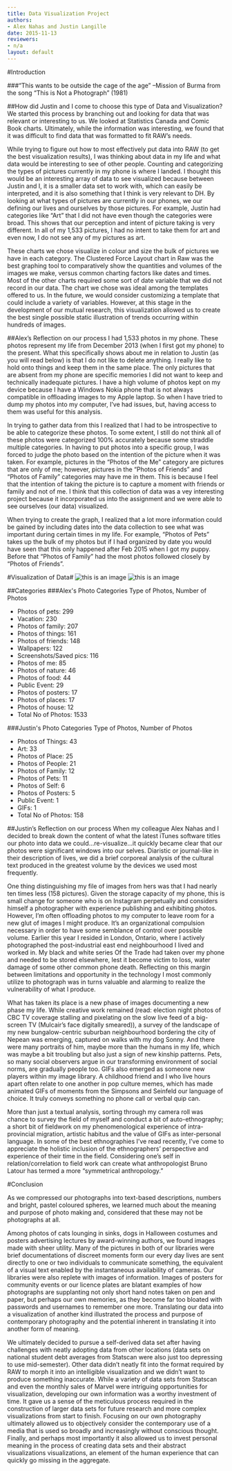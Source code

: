 ```yaml
---
title: Data Visualization Project 
authors:
- Alex Nahas and Justin Langille
date: 2015-11-13
reviewers:
- n/a
layout: default
---
```


#Introduction

###“This wants to be outside the cage of the age” 
–Mission of Burma from the song “This is Not a Photograph” (1981)


##How did Justin and I come to choose this type of Data and Visualization?
We started this process by branching out and looking for data that was relevant or interesting to us.  We looked at Statistics Canada and Comic Book charts. Ultimately, while the information was interesting, we found that it was difficult to find data that was formatted to fit RAW’s needs.

While trying to figure out how to most effectively put data into RAW (to get the best visualization results), I was thinking about data in my life and what data would be interesting to see of other people.  Counting and categorizing the types of pictures currently in my phone is where I landed.  I thought this would be an interesting array of data to see visualized because between Justin and I, it is a smaller data set to work with, which can easily be interpreted, and it is also something that I think is very relevant to DH.  By looking at what types of pictures are currently in our phones, we our defining our lives and ourselves by those pictures.  For example, Justin had categories like “Art” that I did not have even though the categories were broad.  This shows that our perception and intent of picture taking is very different.  In all of my 1,533 pictures, I had no intent to take them for art and even now, I do not see any of my pictures as art.

These charts we chose visualize in colour and size the bulk of pictures we have in each category. The Clustered Force Layout chart in Raw was the best graphing tool to comparatively show the quantities and volumes of the images we make, versus common charting factors like dates and times. Most of the other charts required some sort of date variable that we did not record in our data. The chart we chose was ideal among the templates offered to us. In the future, we would consider customizing a template that could include a variety of variables. However, at this stage in the development of our mutual research, this visualization allowed us to create the best single possible static illustration of trends occurring within hundreds of images. 

##Alex’s Reflection on our process
I had 1,533 photos in my phone.  These photos represent my life from December 2013 (when I first got my phone) to the present.  What this specifically shows about me in relation to Justin (as you will read below) is that I do not like to delete anything.  I really like to hold onto things and keep them in the same place.  The only pictures that are absent from my phone are specific memories I did not want to keep and technically inadequate pictures. I have a high volume of photos kept on my device because I have a Windows Nokia phone that is not always compatible in offloading images to my Apple laptop.  So when I have tried to dump my photos into my computer, I’ve had issues, but, having access to them was useful for this analysis. 

In trying to gather data from this I realized that I had to be introspective to be able to categorize these photos.  To some extent, I still do not think all of these photos were categorized 100% accurately because some straddle multiple categories.  In having to put photos into a specific group, I was forced to judge the photo based on the intention of the picture when it was taken.  For example, pictures in the “Photos of the Me” category are pictures that are only of me; however, pictures in the “Photos of Friends” and “Photos of Family” categories may have me in them.  This is because I feel that the intention of taking the picture is to capture a moment with friends or family and not of me.  I think that this collection of data was a vey interesting project because it incorporated us into the assignment and we were able to see ourselves (our data) visualized.  

When trying to create the graph, I realized that a lot more information could be gained by including dates into the data collection to see what was important during certain times in my life.  For example, “Photos of Pets” takes up the bulk of my photos but if I had organized by date you would have seen that this only happened after Feb 2015 when I got my puppy.  Before that “Photos of Family” had the most photos followed closely by “Photos of Friends”.  

#Visualization of Data#
![this is an image](http://i.imgur.com/pSadi61.jpg?2) ![this is an image](http://i.imgur.com/l1sy3WU.png?2)  

##Categories
###Alex's Photo Categories
Type of Photos, Number of Photos
* Photos of pets: 299
* Vacation: 230
* Photos of family: 207
* Photos of things: 161
* Photos of friends: 148
* Wallpapers: 122
* Screenshots/Saved pics: 116
* Photos of me: 85 
* Photos of nature: 46
* Photos of food:	44
* Public Event: 29
* Photos of posters: 17 	
* Photos of places: 17
* Photos of house: 12
* Total No of Photos: 1533

###Justin's Photo Categories
Type of Photos, Number of Photos
* Photos of Things: 43
* Art: 33
* Photos of Place: 25
* Photos of People: 21
* Photos of Family: 12
* Photos of Pets: 11
* Photos of Self: 6
* Photos of Posters: 5
* Public Event: 1
* GIFs: 1
* Total No of Photos: 158

##Justin’s Reflection on our process
When my colleague Alex Nahas and I decided to break down the content of what the latest iTunes software titles our photo into data we could…re-visualize…it quickly became clear that our photos were significant windows into our selves. Diaristic or journal-like in their description of lives, we did a brief corporeal analysis of the cultural text produced in the greatest volume by the devices we used most frequently.

One thing distinguishing my file of images from hers was that I had nearly ten times less (158 pictures). Given the storage capacity of my phone, this is small change for someone who is on Instagram perpetually and considers himself a photographer with experience publishing and exhibiting photos. However, I’m often offloading photos to my computer to leave room for a new glut of images I might produce. It’s an organizational compulsion necessary in order to have some semblance of control over possible volume. Earlier this year I resided in London, Ontario, where I actively photographed the post-industrial east end neighbourhood I lived and worked in. My black and white series Of the Trade had taken over my phone and needed to be stored elsewhere, lest it become victim to loss, water damage of some other common phone death. Reflecting on this margin between limitations and opportunity in the technology I most commonly utilize to photograph was in turns valuable and alarming to realize the vulnerability of what I produce. 

What has taken its place is a new phase of images documenting a new phase my life. While creative work remained (read: election night photos of CBC TV coverage stalling and pixelating on the slow live feed of a big-screen TV (Mulcair’s face digitally smeared)), a survey of the landscape of my new bungalow-centric suburban neighbourhood bordering the city of Nepean was emerging, captured on walks with my dog Sonny. And there were many portraits of him, maybe more than the humans in my life, which was maybe a bit troubling but also just a sign of new kinship patterns. Pets, so many social observers argue in our transforming environment of social norms, are gradually people too. GIFs also emerged as someone new players within my image library. A childhood friend and I who live hours apart often relate to one another in pop culture memes, which has made animated GIFs of moments from the Simpsons and Seinfeld our language of choice. It truly conveys something no phone call or verbal quip can.

More than just a textual analysis, sorting through my camera roll was chance to survey the field of myself and conduct a bit of auto-ethnography; a short bit of fieldwork on my phenomenological experience of intra-provincial migration, artistic habitus and the value of GIFs as inter-personal language. In some of the best ethnographies I’ve read recently, I’ve come to appreciate the holistic inclusion of the ethnographers’ perspective and experience of their time in the field. Considering one’s self in relation/correlation to field work can create what anthropologist Bruno Latour has termed a more “symmetrical anthropology.” 

#Conclusion

As we compressed our photographs into text-based descriptions, numbers and bright, pastel coloured spheres, we learned much about the meaning and purpose of photo making and, considered that these may not be photographs at all. 

Among photos of cats lounging in sinks, dogs in Halloween costumes and posters advertising lectures by award-winning authors, we found images made with sheer utility. Many of the pictures in both of our libraries were brief documentations of discreet moments form our every day lives are sent directly to one or two individuals to communicate something, the equivalent of a visual text enabled by the instantaneous availability of cameras. Our libraries were also replete with images of information. Images of posters for community events or our licence plates are blatant examples of how photographs are supplanting not only short hand notes taken on pen and paper, but perhaps our own memories, as they become far too bloated with passwords and usernames to remember one more. Translating our data into a visualization of another kind illustrated the process and purpose of contemporary photography and the potential inherent in translating it into another form of meaning. 

We ultimately decided to pursue a self-derived data set after having challenges with neatly adopting data from other locations (data sets on national student debt averages from Statscan were also just too depressing to use mid-semester). Other data didn’t neatly fit into the format required by RAW to morph it into an intelligible visualization and we didn’t want to produce something inaccurate. While a variety of data sets from Statscan and even the monthly sales of Marvel were intriguing opportunities for visualization, developing our own information was a worthy investment of time. It gave us a sense of the meticulous process required in the construction of larger data sets for future research and more complex visualizations from start to finish. Focusing on our own photography ultimately allowed us to objectively consider the contemporary use of a media that is used so broadly and increasingly without conscious thought. Finally, and perhaps most importantly it also allowed us to invest personal meaning in the process of creating data sets and their abstract visualizations visualizations, an element of the human experience that can quickly go missing in the aggregate. 








